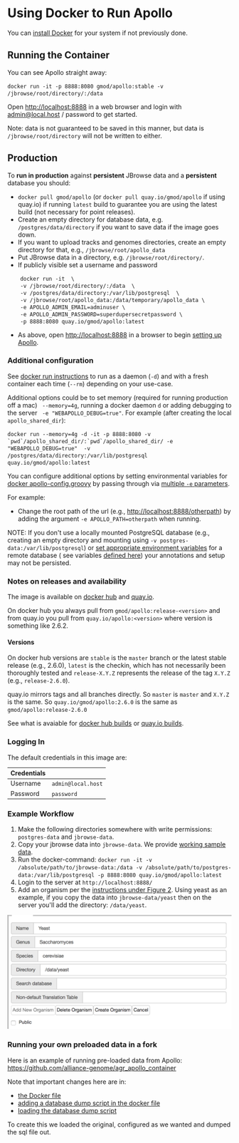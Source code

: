 # Using Docker to Run Apollo

You can [install Docker](https://docs.docker.com/engine/installation/) for your system if not previously done.  

## Running the Container

You can see Apollo straight away:

    docker run -it -p 8888:8080 gmod/apollo:stable -v /jbrowse/root/directory/:/data

Open [http://localhost:8888](http://localhost:8888) in a web browser and login with admin@local.host / password to get started.

Note: data is not guaranteed to be saved in this manner, but data is `/jbrowse/root/directory` will not be written to either.  


## Production

To **run in production** against **persistent** JBrowse data and a **persistent** database you should:
- `docker pull gmod/apollo` (or `docker pull quay.io/gmod/apollo` if using quay.io)  if running `latest` build to guarantee you are using the latest build (not necessary for point releases).
- Create an empty directory for database data, e.g. `/postgres/data/directory` if you want to save data if the image goes down.
- If you want to upload tracks and genomes directories, create an empty directory for that, e.g., `/jbrowse/root/apollo_data`
- Put JBrowse data in a directory, e.g. `/jbrowse/root/directory/`.
- If publicly visible set a username and password

```
    docker run -it  \
    -v /jbrowse/root/directory/:/data  \
    -v /postgres/data/directory:/var/lib/postgresql  \
    -v /jbrowse/root/apollo_data:/data/temporary/apollo_data \
    -e APOLLO_ADMIN_EMAIL=adminuser \
    -e APOLLO_ADMIN_PASSWORD=superdupersecretpassword \
    -p 8888:8080 quay.io/gmod/apollo:latest
```    

- As above, open [http://localhost:8888](http://localhost:8888) in a browser to begin [setting up Apollo](UsersGuide.md).

### Additional configuration

See [docker run instructions](https://docs.docker.com/engine/reference/run/) to run as a daemon (`-d`) and with a fresh container each time (`--rm`) depending on your use-case.

Additional options could be to set memory (required for running production off a mac) ` --memory=4g`, running a docker daemon `d` or adding debugging to the server ` -e "WEBAPOLLO_DEBUG=true"`.  For example (after creating the local `apollo_shared_dir`): 

    docker run --memory=4g -d -it -p 8888:8080 -v `pwd`/apollo_shared_dir/:`pwd`/apollo_shared_dir/ -e "WEBAPOLLO_DEBUG=true"  -v /postgres/data/directory:/var/lib/postgresql quay.io/gmod/apollo:latest 

You can configure additional options by setting environmental variables for [docker apollo-config.groovy](https://github.com/GMOD/Apollo/blob/develop/docker-files/docker-apollo-config.groovy) by passing 
through via [multiple `-e` parameters](https://vsupalov.com/docker-arg-env-variable-guide/).

For example:
- Change the root path of the url (e.g., <http://localhost:8888/otherpath>) by adding the argument `-e APOLLO_PATH=otherpath` when running.


NOTE: If you don't use a locally mounted PostgreSQL database (e.g., creating an empty directory and mounting using `-v postgres-data:/var/lib/postgresql`)
or [set appropriate environment variables](https://docs.docker.com/engine/reference/commandline/run/) for a remote database 
( see variables [defined here](https://github.com/GMOD/apollo/blob/master/launch.sh)) your annotations and setup may not be persisted.



### Notes on releases and availability

The image is available on [docker hub](https://hub.docker.com/r/gmod/apollo) and [quay.io](https://quay.io/repository/gmod/apollo?tab=builds).

On docker hub you always pull from `gmod/apollo:release-<version>` and from quay.io you pull from `quay.io/apollo:<version>` where version is something like 2.6.2.

#### Versions

On docker hub versions are `stable` is the `master` branch or the latest stable release  (e.g., 2.6.0), `latest` is the checkin, which has not necessarily been thoroughly tested and `release-X.Y.Z` represents the release of the tag `X.Y.Z` (e.g., `release-2.6.0`).   

quay.io mirrors tags and all branches directly.  So `master` is `master` and `X.Y.Z` is the same.  So `quay.io/gmod/apollo:2.6.0` is the same as `gmod/apollo:release-2.6.0`

See what is avaiable for [docker hub builds](https://hub.docker.com/r/gmod/apollo/tags)  or [quay.io builds](https://quay.io/repository/gmod/apollo?tab=builds).


### Logging In

The default credentials in this image are:

| Credentials |                    |
| ---         | ------------------ |
| Username    | `admin@local.host` |
| Password    | `password`         |


### Example Workflow


1. Make the following directories somewhere with write permissions: `postgres-data` and `jbrowse-data`. 
1. Copy your jbrowse data into `jbrowse-data`.  We provide [working sample data](http://genomearchitect.readthedocs.io/en/latest/Apollo2Build.html#adding-sample-data).
1. Run the docker-command:  `docker run -it -v /absolute/path/to/jbrowse-data:/data -v /absolute/path/to/postgres-data:/var/lib/postgresql -p 8888:8080 quay.io/gmod/apollo:latest`
1. Login to the server at `http://localhost:8888/`
1. Add an organism per the [instructions under Figure 2](http://genomearchitect.readthedocs.io/en/latest/Apollo2Build.html#login-to-the-web-interface).   Using yeast as an example, if you copy the data into `jbrowse-data/yeast` then on the server 
you'll add the directory: `/data/yeast`. 

![](images/organism_add.png)


### Running your own preloaded data in a fork

Here is an example of running pre-loaded data from Apollo: https://github.com/alliance-genome/agr_apollo_container

Note that important changes here are in:

- [the Docker file](https://github.com/alliance-genome/agr_apollo_container/blob/master/Dockerfile#L88-L92)
- [adding a database dump script in the docker file](https://github.com/alliance-genome/agr_apollo_container/blob/master/Dockerfile#L59)
- [loading the database dump script](https://github.com/alliance-genome/agr_apollo_container/blob/master/docker-files/launch.sh#L70)

To create this we loaded the original, configured as we wanted and dumped the sql file out. 


